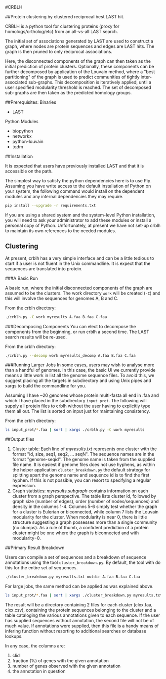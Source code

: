 #CRBLH

##Protein clustering by clustered reciprocal best LAST hit.

CRBLH is a python tool for clustering proteins (proxy for homologs/ortholog/etc) from an all-vs-all LAST search.

The initial set of associations generated by LAST are used to construct a graph, where nodes are protein sequences and edges are LAST hits. The graph is then pruned to only reciprocal associations.

Here, the disconnected components of the graph can then taken as the initial prediction of protein clusters. Optionally, these components can be further decomposed by application of the Louvain method, where a "best partitioning" of the graph is used to predict communities of tightly inter-associated sub-graphs. This decomposition is iteratively applied, until a user specified modularity threshold is reached. The set of decomposed sub-graphs are then taken as the predicted homology groups.

##Prerequisites:
Binaries
- LAST

Python Modules
- biopython
- networkx
- python-louvain
- tqdm 

##Installation

It is expected that users have previously installed LAST and that it is accessible on the path.

The simplest way to satisfy the python dependencies here is to use Pip. Assuming you have write access to the default installation of Python on your system, the following command would install on the dependent modules and any internal dependencies they may require.

```bash
pip install --upgrade -r requirements.txt
```

If you are using a shared system and the system-level Python installation, you will need to ask your administrator to add these modules or install a personal copy of Python. Unfortunately, at present we have not set-up crblh to maintain its own references to the needed modules.

## Clustering

At present, crblh has a very simple interface and can be a little tedious to start if a user is not fluent in the Unix commandline. It is expect that the sequences are translated into protein.

###A Basic Run

A basic run, where the initial disconnected components of the graph are assumed to be the clusters. The work directory ```work``` will be created (```-C```) and this will involve the sequences for genomes A, B and C.

From the crblh directory:
```bash
./crblh.py -C work myresults A.faa B.faa C.faa
```

###Decomposing Components
You can elect to decompose the components from the beginning, or run crblh a second time. The LAST search results will be re-used.

From the crblh directory:
```bash
./crblh.py --decomp work myresults_decomp A.faa B.faa C.faa
```

###Running Larger Jobs
In some cases, users may wish to analyse more than a handful of genomes. In this case, the basic UI we currently provide means a little work in list all the genome sequence files. To avoid this, we suggest placing all the targets in subdirectory and using Unix pipes and xargs to build the commandline for you.

Assuming I have ~20 genomes whose protein multi-fasta all end in .faa and which I have placed in the subdirectory ```input_prot```. The following will supply all protein files to crblh without the user having to explicitly type them all out. The list is sorted on input just for maintaining consistency.

From the crblh directory:
```bash
ls input_prot/*.faa | sort | xargs ./crblh.py -C work myresults
```

##Output files

  1. Cluster table: Each line of *myresults.txt* represents one cluster with the format "id, size, seq1, seq2, ... seqN". The sequence names are in the format "genome-seqid". The genome name is taken from the supplied file name. It is easiest if genome files does not use hyphens, as within the helper application ```cluster_breakdown.py``` the default strategy for splitting apart the genome name and sequence id is to find the first hyphen. If this is not possible, you can resort to specifying a regular expression.
  2. Graph statistics: *myresults.subgraph* contains information on each cluster from a graph perspective. The table lists cluster id, followed by graph size (number of edges), order (number of nodes/sequences) and density in the columns 1-4. Columns 5-6 simply test whether the graph for a cluster is Eulerian or biconnected, while column 7 lists the Louvain modularity for the cluster. When modularity is near 0, there is little structure suggesting a graph possesses more than a single community (no clumps). As a rule of thumb, a confident prediction of a protein cluster might be one where the graph is biconnected and with modularity=0.

##Primary Result Breakdown

Users can compile a set of sequences and a breakdown of sequence annotations using the tool ```cluster_breakdown.py```. By default, the tool with do this for the entire set of sequences. 

```bash
./cluster_breakdown.py myresults.txt outdir A.faa B.faa C.faa 
```

For large jobs, the same method can be applied as was explained above.

```bash
ls input_prot/*.faa | sort | xargs ./cluster_breakdown.py myresults.txt outdir
```

The result will be a directory containing 2 files for each cluster (clxx.faa, clxx.csv), containing the protein sequences belonging to the cluster and a table cataloging the various annotations given to each sequence. If the user has supplied sequences without annotation, the second file will not be of much value. If annotations were supplied, then this file is a handy means of infering function without resorting to additional searches or database lookups.

In any case, the columns are: 
  1. clid
  2. fraction (%) of genes with the given annotation
  3. number of genes observed with the given annotation
  4. the annotation in question


